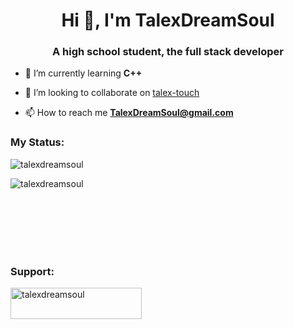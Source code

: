 <h1 align="center">Hi 👋, I'm TalexDreamSoul</h1>
<h3 align="center">A high school student, the full stack developer</h3>

- 🌱 I’m currently learning **C++**

- 👯 I’m looking to collaborate on [talex-touch](https://github.com/talex-touch/talex-touch)

- 📫 How to reach me **TalexDreamSoul@gmail.com**

<h3 align="left">My Status:</h3>

<p><img align="center" src="https://github-readme-stats.vercel.app/api?username=talexdreamsoul&show_icons=true&locale=en" alt="talexdreamsoul" /></p>

<p>&nbsp;<img align="left" src="https://github-readme-stats.vercel.app/api/top-langs?username=talexdreamsoul&show_icons=true&locale=en&layout=compact" alt="talexdreamsoul" /></p>

<br><br><br><br><br>

<h3 align="left">Support:</h3>

<p><a href="https://www.buymeacoffee.com/talexdreamsoul"> <img align="left" src="https://cdn.buymeacoffee.com/buttons/v2/default-yellow.png" height="50" width="210" alt="talexdreamsoul" /></a></p><br><br>
